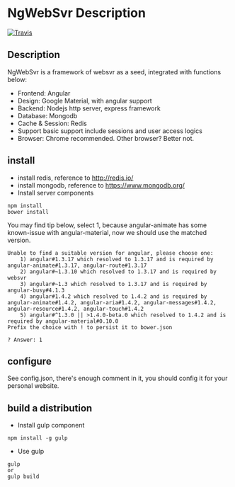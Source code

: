 # NgWebSvr Description
 [![Travis](https://travis-ci.org/leonkaihao/NgWebSvr.svg?branch=master)](https://travis-ci.org/leonkaihao/NgWebSvr)
## Description
NgWebSvr is a framework of websvr as a seed, integrated with functions below:
 - Frontend: Angular
 - Design: Google Material, with angular support
 - Backend: Nodejs http server, express framework
 - Database: Mongodb
 - Cache & Session: Redis
 - Support basic support include sessions and user access logics
 - Browser: Chrome recommended. Other browser? Better not.

## install
 - install redis, reference to http://redis.io/
 - install mongodb, reference to https://www.mongodb.org/
 - Install server components
```
npm install
bower install
```

You may find tip below, select 1, because angular-animate has some known-issue with angular-material, now we should use the matched version.
```
Unable to find a suitable version for angular, please choose one:
    1) angular#1.3.17 which resolved to 1.3.17 and is required by angular-animate#1.3.17, angular-route#1.3.17
    2) angular#~1.3.10 which resolved to 1.3.17 and is required by websvr
    3) angular#~1.3 which resolved to 1.3.17 and is required by angular-busy#4.1.3
    4) angular#1.4.2 which resolved to 1.4.2 and is required by angular-animate#1.4.2, angular-aria#1.4.2, angular-messages#1.4.2, angular-resource#1.4.2, angular-touch#1.4.2
    5) angular#^1.3.0 || >1.4.0-beta.0 which resolved to 1.4.2 and is required by angular-material#0.10.0
Prefix the choice with ! to persist it to bower.json

? Answer: 1
```
## configure
See config.json, there's enough comment in it, you should config it for your personal website.
## build a distribution
 - Install gulp component
```
npm install -g gulp
```
 - Use gulp
```
gulp
or
gulp build
```